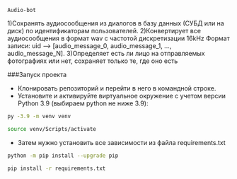 ```
Audio-bot
```

1)Сохранять аудиосообщения из диалогов в базу данных (СУБД или на диск) по идентификаторам пользователей.
2)Конвертирует все аудиосообщения в формат wav с частотой дискретизации 16kHz Формат записи: uid —> [audio_message_0, audio_message_1, ..., audio_message_N].
3)Определяет есть ли лицо на отправляемых фотографиях или нет, сохраняет только те, где оно есть

###Запуск проекта 
- Клонировать репозиторий и перейти в него в командной строке.
- Установите и активируйте виртуальное окружение c учетом версии Python 3.9 (выбираем python не ниже 3.9):

```bash
py -3.9 -m venv venv
```

```bash
source venv/Scripts/activate
```

- Затем нужно установить все зависимости из файла requirements.txt

```bash
python -m pip install --upgrade pip
```

```bash
pip install -r requirements.txt
```
